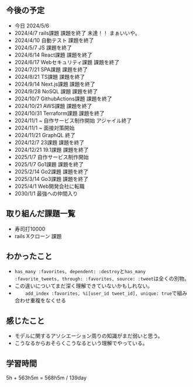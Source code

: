 ## 今後の予定
- 今日 2024/5/6
- 2024/4/7 rails課題 課題を終了 未達！！ まぁいいや。
- 2024/4/10 自動テスト 課題を終了
- 2024/5/7 JS 課題を終了
- 2024/6/14 React課題 課題を終了
- 2024/6/17 Webセキュリティ課題 課題を終了
- 2024/7/21 SPA課題 課題を終了
- 2024/8/21 TS課題 課題を終了
- 2024/9/14 Next.js課題 課題を終了
- 2024/9/28 NoSQL 課題 課題を終了
- 2024/10/7 GithubActions課題 課題を終了
- 2024/10/21 AWS課題 課題を終了
- 2024/10/31 Terraform課題 課題を終了
- 2024/11/1 ~ 自作サービス制作開始 アジャイル終了
- 2024/11/1 ~ 面接対策開始
- 2024/11/21 GraphQL 終了
- 2024/12/7 23課題 課題を終了
- 2024/12/21 19.1課題 課題を終了
- 2025/1/7 自作サービス制作開始
- 2025/1/7 Go1課題 課題を終了
- 2025/2/14 Go2課題 課題を終了
- 2025/3/14 Go3課題 課題を終了
- 2025/4/1 Web開発会社に転職
- 2030/1/1 最強への仲間入り

## 取り組んだ課題一覧
- 寿司打10000
- rails Xクローン 課題
## わかったこと
- `has_many :favorites, dependent: :destroy`と`has_many :favorite_tweets, through: :favorites, source: :tweet`は全くの別物。
- この違いについてまだ深く理解できていないかもしれない。
- `    add_index :favorites, %i[user_id tweet_id], unique: true`で組み合わせ重複をなくせる
## 感じたこと
- モデルに関するアソシエーション周りの知識がまだ弱いと思う。
- こうなるからおそらくこうなるという理解でやっている。
## 学習時間
5h + 563h5m
= 568h5m  / 139day